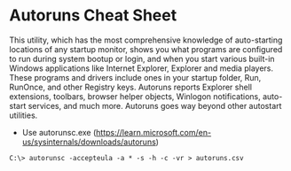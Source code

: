 # Autoruns Cheat Sheet

This utility, which has the most comprehensive knowledge of auto-starting locations of any startup monitor, shows you what programs are configured to run during system bootup or login, and when you start various built-in Windows applications like Internet Explorer, Explorer and media players. These programs and drivers include ones in your startup folder, Run, RunOnce, and other Registry keys. Autoruns reports Explorer shell extensions, toolbars, browser helper objects, Winlogon notifications, auto-start services, and much more. Autoruns goes way beyond other autostart utilities.

- Use autorunsc.exe (https://learn.microsoft.com/en-us/sysinternals/downloads/autoruns)

```
C:\> autorunsc -accepteula -a * -s -h -c -vr > autoruns.csv
```
